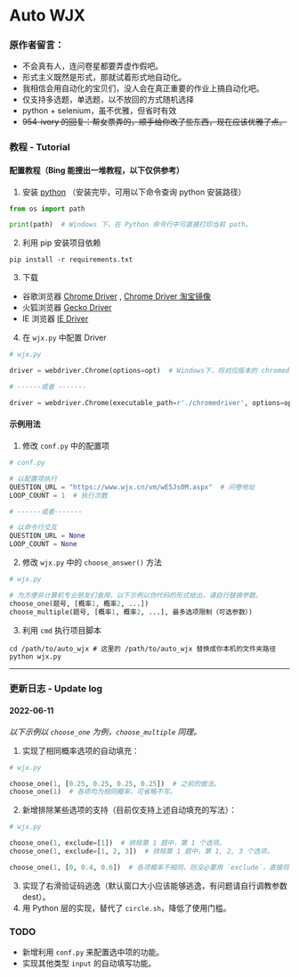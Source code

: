# Auto WJX

### 原作者留言：

- 不会真有人，连问卷星都要弄虚作假吧。
- 形式主义既然是形式，那就试着形式地自动化。
- 我相信会用自动化的宝贝们，没人会在真正重要的作业上搞自动化吧。
- 仅支持多选题，单选题，以不放回的方式随机选择
- python + selenium，虽不优雅，但省时有效
- ~~954-ivory 的回复：帮女票弄的，顺手给你改了些东西，现在应该优雅了点。~~

### 教程 - Tutorial

#### 配置教程（Bing 能搜出一堆教程，以下仅供参考）

1. 安装 [python](https://www.python.org/downloads/) （安装完毕，可用以下命令查询 python 安装路径）

```python
from os import path

print(path)  # Windows 下，在 Python 命令行中可直接打印当前 path。
```

2. 利用 pip 安装项目依赖

```shell
pip install -r requirements.txt
```

3. 下载

- 谷歌浏览器
  [Chrome Driver](http://chromedriver.storage.googleapis.com/index.html) ,
  [Chrome Driver 淘宝镜像](https://registry.npmmirror.com/binary.html?path=chromedriver/)
- 火狐浏览器 [Gecko Driver](https://github.com/mozilla/geckodriver/releases)
- IE 浏览器 [IE Driver](http://selenium-release.storage.googleapis.com/index.html)

4. 在 `wjx.py` 中配置 Driver

```python
# wjx.py 

driver = webdriver.Chrome(options=opt)  # Windows下，将对应版本的 chromedriver 放置在 python 根目录，默认启用该行。

# ------或者 -------

driver = webdriver.Chrome(executable_path=r'./chromedriver', options=opt)  # 该行已被注释

```

#### 示例用法

1. 修改 `conf.py` 中的配置项

```python
# conf.py

# 以配置项执行
QUESTION_URL = "https://www.wjx.cn/vm/wE5Js0M.aspx"  # 问卷地址
LOOP_COUNT = 1  # 执行次数

# ------或者-------

# 以命令行交互
QUESTION_URL = None
LOOP_COUNT = None
```

2. 修改 `wjx.py` 中的 `choose_answer()` 方法

```python
# wjx.py

# 为方便非计算机专业朋友们食用，以下示例以伪代码的形式给出，请自行替换参数。
choose_one(题号, [概率1, 概率2, ...])
choose_multiple(题号, [概率1, 概率2, ...], 最多选项限制（可选参数）)
```

3. 利用 `cmd` 执行项目脚本

```shell
cd /path/to/auto_wjx # 这里的 /path/to/auto_wjx 替换成你本机的文件夹路径
python wjx.py
```

---

### 更新日志 - Update log

#### 2022-06-11

_以下示例以 `choose_one` 为例，`choose_multiple` 同理。_

1. 实现了相同概率选项的自动填充：

```python
# wjx.py

choose_one(1, [0.25, 0.25, 0.25, 0.25])  # 之前的做法。
choose_one(1)  # 各项均为相同概率，可省略不写。
```

2. 新增排除某些选项的支持（目前仅支持上述自动填充的写法）：

```python
# wjx.py

choose_one(1, exclude=[1])  # 排除第 1 题中，第 1 个选项。
choose_one(1, exclude=[1, 2, 3])  # 排除第 1 题中，第 1, 2, 3 个选项。 

choose_one(1, [0, 0.4, 0.6])  # 各项概率不相同，则没必要用 `exclude`，直接将排除项置 0。
```

3. 实现了右滑验证码逃逸（默认窗口大小应该能够逃逸，有问题请自行调教参数 dest）。
4. 用 Python 层的实现，替代了 `circle.sh`，降低了使用门槛。

### TODO

- 新增利用 `conf.py` 来配置选中项的功能。
- 实现其他类型 `input` 的自动填写功能。
